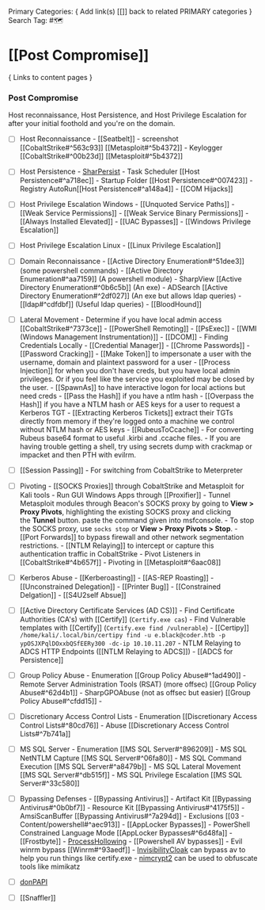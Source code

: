 Primary Categories: { Add link(s) [[]] back to related PRIMARY categories }
Search Tag: #🗺  

# [[Post Compromise]]  
{ Links to content pages }

### Post Compromise
Host reconnaissance, Host Persistence, and Host Privilege Escalation for after your initial foothold and you're on the domain.

- [ ] Host Reconnaissance
                - [[Seatbelt]]
                - screenshot [[CobaltStrike#^563c93]]  [[Metasploit#^5b4372]] 
                - Keylogger [[CobaltStrike#^00b23d]] [[Metasploit#^5b4372]] 
- [ ] Host Persistence
				- [SharPersist](https://github.com/mandiant/SharPersist)
				- Task Scheduler [[Host Persistence#^a718ec]]
                - Startup Folder [[Host Persistence#^007423]]
                - Registry AutoRun[[Host Persistence#^a148a4]]
                - [[COM Hijacks]]
- [ ] Host Privilege Escalation Windows
                - [[Unquoted Service Paths]]
                - [[Weak Service Permissions]]
                - [[Weak Service Binary Permissions]]
                - [[Always Installed Elevated]]
                - [[UAC Bypasses]]
                - [[Windows Privilege Escalation]]
- [ ] Host Privilege Escalation Linux
                - [[Linux Privilege Escalation]]
- [ ] Domain Reconnaissance
				-  [[Active Directory Enumeration#^51dee3]] (some powershell commands)
                - [[Active Directory Enumeration#^aa7159]] (A powershell module)
                - SharpView [[Active Directory Enumeration#^0b6c5b]] (An exe)
                - ADSearch [[Active Directory Enumeration#^2df027]] (An exe but allows ldap queries)
                - [[ldap#^cdfdbf]] (Useful ldap queries)
                - [[BloodHound]]
- [ ] Lateral Movement
                - Determine if you have local admin access [[CobaltStrike#^7373ce]]
				- [[PowerShell Remoting]]
                - [[PsExec]]
                - [[WMI (Windows Management Instrumentation)]]
                - [[DCOM]]
                - Finding Credentials Locally 
	                - [[Credential Manager]]
					- [[Chrome Passwords]]
				- [[Password Cracking]]
				- [[Make Token]] to impersonate a user with the username, domain and plaintext password for a user
				- [[Process Injection]] for when you don't have creds, but you have local admin privileges. Or if you feel like the service you exploited may be closed by the user.
				- [[SpawnAs]] to have interactive logon for local actions but need creds
				- [[Pass the Hash]] if you have a ntlm hash
				- [[Overpass the Hash]] if you have a NTLM hash or AES keys for a user to request a Kerberos TGT
				- [[Extracting Kerberos Tickets]] extract their TGTs directly from memory if they're logged onto a machine we control without NTLM hash or AES keys
				- [[RubeusToCcache]] - For converting Rubeus base64 format to useful .kirbi and .ccache files. 
				- If you are having trouble getting a shell, try using secrets dump with crackmap or impacket and then PTH with evilrm.
- [ ] [[Session Passing]]
                - For switching from CobaltStrike to Meterpreter
- [ ] Pivoting
                - [[SOCKS Proxies]] through CobaltStrike and Metasploit for Kali tools
                - Run GUI Windows Apps through [[Proxifier]]
                - Tunnel Metasploit modules through Beacon's SOCKS proxy by going to **View > Proxy Pivots**, highlighting the existing SOCKS proxy and clicking the **Tunnel** button. paste the command given into msfconsole.
                - To stop the SOCKS proxy, use `socks stop` or **View > Proxy Pivots > Stop**.
                - [[Port Forwards]] to bypass firewall and other network segmentation restrictions.
                - [[NTLM Relaying]] to intercept or capture this authentication traffic in CobaltStrike
                - Pivot Listeners in [[CobaltStrike#^4b657f]]
                - Pivoting in [[Metasploit#^6aac08]]
- [ ] Kerberos Abuse
                - [[Kerberoasting]]
                - [[AS-REP Roasting]]
                - [[Unconstrained Delegation]]
                - [[Printer Bug]]
                - [[Constrained Delgation]]
                - [[S4U2self Absue]]
- [ ] [[Active Directory Certificate Services (AD CS)]]
                - Find Certificate Authorities (CA's) with [[Certify]] (`Certify.exe cas`)
                - Find Vulnerable templates with [[Certify]] (`Certify.exe find /vulnerable`)
                - [[Certipy]] `/home/kali/.local/bin/certipy find -u e.black@coder.htb -p ypOSJXPqlDOxxbQSfEERy300 -dc-ip 10.10.11.207`
                - NTLM Relaying to ADCS HTTP Endpoints ([[NTLM Relaying to ADCS]])
                - [[ADCS for Persistence]]
- [ ] Group Policy Abuse
                - Enumeration [[Group Policy Abuse#^1ad490]]
                - Remote Server Administration Tools (RSAT) (more offsec) [[Group Policy Abuse#^62d4b1]]
                - SharpGPOAbuse (not as offsec but easier) [[Group Policy Abuse#^cfdd15]]
                - 
- [ ] Discretionary Access Control Lists
                - Enumeration [[Discretionary Access Control Lists#^80cd76]]
                - Abuse [[Discretionary Access Control Lists#^7b741a]]
- [ ] MS SQL Server
                - Enumeration [[MS SQL Server#^896209]]
                - MS SQL NetNTLM Capture [[MS SQL Server#^06fa80]]
                - MS SQL Command Execution [[MS SQL Server#^a8479b]]
                - MS SQL Lateral Movement [[MS SQL Server#^db515f]]
                - MS SQL Privilege Escalation [[MS SQL Server#^33c580]]
- [ ] Bypassing Defenses
                - [[Bypassing Antivirus]]
                - Artifact Kit [[Bypassing Antivirus#^0b0bf7]]
                - Resource Kit [[Bypassing Antivirus#^4175f5]]
                - AmsiScanBuffer [[Bypassing Antivirus#^7a294d]]
                - Exclusions [[03 - Content/powershell#^aec913]]
                - [[AppLocker Bypasses]]
                - PowerShell Constrained Language Mode [[AppLocker Bypasses#^6d48fa]]
                - [[Frostbyte]]
                - [ProcessHollowing](https://github.com/sbridgens/ProcessHollowing)
                - [[Powershell AV bypasses]]
                - Evil winrm bypass [[Winrm#^93aedf]]
                - [InvisibilityCloak](https://github.com/h4wkst3r/InvisibilityCloak) can bypass av to help you run things like certify.exe
                - [nimcrypt2](https://github.com/icyguider/Nimcrypt2) can be used to obfuscate tools like mimikatz
- [ ] [donPAPI](https://github.com/login-securite/DonPAPI)
- [ ] [[Snaffler]]
                